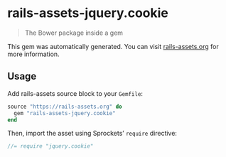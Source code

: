 # rails-assets-jquery.cookie

> The Bower package inside a gem

This gem was automatically generated. You can visit [rails-assets.org](https://rails-assets.org) for more information.

## Usage

Add rails-assets source block to your `Gemfile`:

```ruby
source "https://rails-assets.org" do
  gem "rails-assets-jquery.cookie"
end

```

Then, import the asset using Sprockets’ `require` directive:

```js
//= require "jquery.cookie"
```
